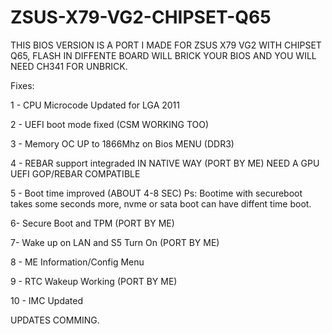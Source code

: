 # ZSUS-X79-VG2-CHIPSET-Q65

THIS BIOS VERSION IS A PORT I MADE FOR ZSUS X79 VG2 WITH CHIPSET Q65, FLASH IN DIFFENTE BOARD WILL BRICK YOUR BIOS AND YOU WILL NEED CH341 FOR UNBRICK.


Fixes:

1 - CPU Microcode Updated for LGA 2011

2 - UEFI boot mode fixed (CSM WORKING TOO)

3 - Memory OC UP to 1866Mhz on Bios MENU (DDR3)

4 - REBAR support integraded IN NATIVE WAY (PORT BY ME) NEED A GPU UEFI GOP/REBAR COMPATIBLE

5 - Boot time improved (ABOUT 4-8 SEC) Ps: Bootime with secureboot takes some seconds more, nvme or sata boot can have diffent time boot.

6- Secure Boot and TPM (PORT BY ME)

7- Wake up on LAN and S5 Turn On (PORT BY ME)

8 - ME Information/Config Menu

9 - RTC Wakeup Working (PORT BY ME)

10 - IMC Updated


UPDATES COMMING.
